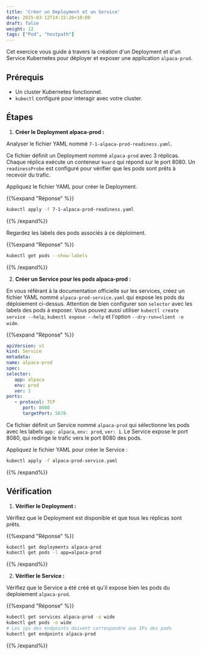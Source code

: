 ```yaml
---
title: 'Créer un Deployment et un Service'
date: 2025-03-12T14:15:26+10:00
draft: false
weight: 12
tags: ["Pod", "hostpath"]
---
```


Cet exercice vous guide à travers la création d'un Deployment et d'un Service Kubernetes pour déployer et exposer une application `alpaca-prod`.

## Prérequis

* Un cluster Kubernetes fonctionnel.
* `kubectl` configuré pour interagir avec votre cluster.

## Étapes

1.  **Créer le Deployment alpaca-prod :**

Analyser le fichier YAML nommé `7-1-alpaca-prod-readiness.yaml`.

Ce fichier définit un Deployment nommé `alpaca-prod` avec 3 réplicas. Chaque réplica exécute un conteneur `kuard` qui répond  sur le port 8080. Un `readinessProbe` est configuré pour vérifier que les pods sont prêts à recevoir du trafic.

Appliquez le fichier YAML pour créer le Deployment.

{{%expand "Réponse" %}}
```bash
kubectl apply -f 7-1-alpaca-prod-readiness.yaml
```
{{% /expand%}}

Regardez les labels des pods associés à ce déploiment.

{{%expand "Réponse" %}}
```bash
kubectl get pods --show-labels
```
{{% /expand%}}



2.  **Créer un Service pour les pods alpaca-prod :**

En vous référant à la documentation officielle sur les services, créez un fichier YAML nommé `alpaca-prod-service.yaml` qui expose les pods du déploiement ci-dessus. Attention de bien configurer son `selector` avec les labels des pods à exposer. Vous pouvez aussi utiliser `kubectl create service --help`, `kubectl expose --help` et l'option `--dry-run=client -o wide`.

{{%expand "Réponse" %}}
```yaml
apiVersion: v1
kind: Service
metadata:
name: alpaca-prod
spec:
selector:
   app: alpaca
   env: prod
   ver: 1
ports:
   - protocol: TCP
      port: 8080
      targetPort: 5678
```

Ce fichier définit un Service nommé `alpaca-prod` qui sélectionne les pods avec les labels `app: alpaca`, `env: prod`, `ver: 1`. Le Service expose le port 8080, qui redirige le trafic vers le port 8080 des pods.

Appliquez le fichier YAML pour créer le Service :

```bash
kubectl apply -f alpaca-prod-service.yaml
```
{{% /expand%}}


## Vérification

1.  **Vérifier le Deployment :**

Vérifiez que le Deployment est disponible et que tous les réplicas sont prêts.

{{%expand "Réponse" %}}
```bash
kubectl get deployments alpaca-prod
kubectl get pods -l app=alpaca-prod
```
{{% /expand%}}

2.  **Vérifier le Service :**

Vérifiez que le Service a été créé et qu'il expose bien les pods du deploiement `alpaca-prod`.

{{%expand "Réponse" %}}
```bash
kubectl get services alpaca-prod -o wide
kubectl get pods -o wide
# Les ips des endpoints doivent correspondre aux IPs des pods
kubectl get endpoints alpaca-prod
```
{{% /expand%}}
